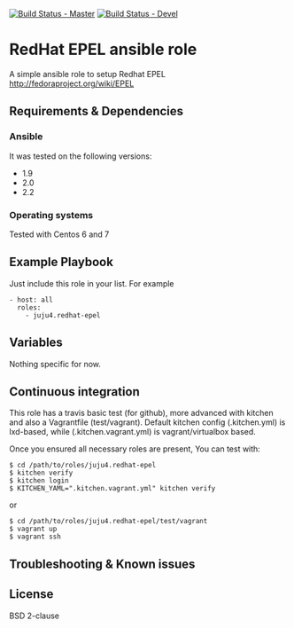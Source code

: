 [![Build Status - Master](https://travis-ci.org/juju4/ansible-redhat-epel.svg?branch=master)](https://travis-ci.org/juju4/ansible-redhat-epel)
[![Build Status - Devel](https://travis-ci.org/juju4/ansible-redhat-epel.svg?branch=devel)](https://travis-ci.org/juju4/ansible-redhat-epel/branches)
# RedHat EPEL ansible role

A simple ansible role to setup Redhat EPEL
http://fedoraproject.org/wiki/EPEL

## Requirements & Dependencies

### Ansible
It was tested on the following versions:
 * 1.9
 * 2.0
 * 2.2

### Operating systems

Tested with Centos 6 and 7

## Example Playbook

Just include this role in your list.
For example

```
- host: all
  roles:
    - juju4.redhat-epel
```

## Variables

Nothing specific for now.

## Continuous integration

This role has a travis basic test (for github), more advanced with kitchen and also a Vagrantfile (test/vagrant).
Default kitchen config (.kitchen.yml) is lxd-based, while (.kitchen.vagrant.yml) is vagrant/virtualbox based.

Once you ensured all necessary roles are present, You can test with:
```
$ cd /path/to/roles/juju4.redhat-epel
$ kitchen verify
$ kitchen login
$ KITCHEN_YAML=".kitchen.vagrant.yml" kitchen verify
```
or
```
$ cd /path/to/roles/juju4.redhat-epel/test/vagrant
$ vagrant up
$ vagrant ssh
```

## Troubleshooting & Known issues


## License

BSD 2-clause

